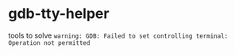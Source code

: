 # gdb-tty-helper
tools to solve `warning: GDB: Failed to set controlling terminal: Operation not permitted`
